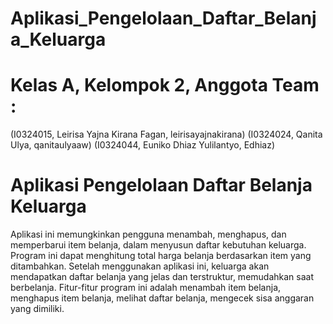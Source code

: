 # Aplikasi_Pengelolaan_Daftar_Belanja_Keluarga
# Kelas A, Kelompok 2, Anggota Team : 
(I0324015, Leirisa Yajna Kirana Fagan, leirisayajnakirana) 
(I0324024, Qanita Ulya, qanitaulyaaw) 
(I0324044, Euniko Dhiaz Yulilantyo, Edhiaz) 

# Aplikasi Pengelolaan Daftar Belanja Keluarga
Aplikasi ini memungkinkan pengguna menambah, menghapus, dan memperbarui item belanja, dalam menyusun daftar kebutuhan keluarga. Program ini dapat menghitung total harga belanja berdasarkan item yang ditambahkan. Setelah menggunakan aplikasi ini, keluarga akan mendapatkan daftar belanja yang jelas dan terstruktur, memudahkan saat berbelanja.
Fitur-fitur program ini adalah menambah item belanja, menghapus item belanja, melihat daftar belanja, mengecek sisa anggaran yang dimiliki.

